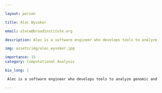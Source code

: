 ```yaml
---

layout: person

title: Alec Wysoker

email: alecw@broadinstitute.org

description: Alec is a software engineer who develops tools to analyze genomic and transcriptomic data.

img: assets/img/alec_wysoker.jpg

importance: 15
category: Computational Analysis

bio_long: |

 Alec is a software engineer who develops tools to analyze genomic and transcriptomic data.

---
```


